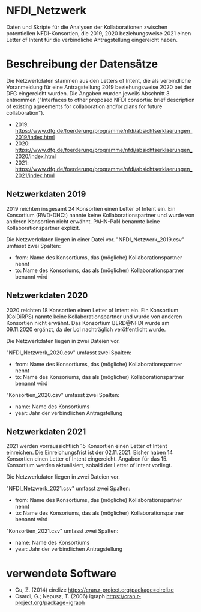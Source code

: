 # NFDI_Netzwerk
Daten und Skripte für die Analysen der Kollaborationen zwischen potentiellen NFDI-Konsortien, die 2019, 2020 beziehungsweise 2021 einen Letter of Intent für die verbindliche Antragstellung eingereicht haben.

# Beschreibung der Datensätze
Die Netzwerkdaten stammen aus den Letters of Intent, die als verbindliche Voranmeldung für eine Antragstellung 2019 beziehungsweise 2020 bei der DFG eingereicht wurden.
Die Angaben wurden jeweils Abschnitt 3 entnommen ("Interfaces to other proposed NFDI consortia: brief description of existing agreements for collaboration and/or plans for future collaboration").

* 2019: https://www.dfg.de/foerderung/programme/nfdi/absichtserklaerungen_2019/index.html
* 2020: https://www.dfg.de/foerderung/programme/nfdi/absichtserklaerungen_2020/index.html
* 2021: https://www.dfg.de/foerderung/programme/nfdi/absichtserklaerungen_2021/index.html

## Netzwerkdaten 2019
2019 reichten insgesamt 24 Konsortien einen Letter of Intent ein. Ein Konsortium (RWD-DHCt) nannte keine Kollaborationspartner und wurde von anderen Konsortien nicht erwähnt. PAHN-PaN benannte keine Kollaborationspartner explizit.

Die Netzwerkdaten liegen in einer Datei vor.
"NFDI_Netzwerk_2019.csv" umfasst zwei Spalten:
* from: Name des Konsortiums, das (mögliche) Kollaborationspartner nennt
* to: Name des Konsoriums, das als (möglicher) Kollaborationspartner benannt wird

## Netzwerkdaten 2020
2020 reichten 18 Konsortien einen Letter of Intent ein. Ein Konsortium (ColDiRPS) nannte keine Kollaborationspartner und wurde von anderen Konsortien nicht erwähnt. Das Konsortium BERD@NFDI wurde am 09.11.2020 ergänzt, da der LoI nachträglich veröffentlicht wurde.

Die Netzwerkdaten liegen in zwei Dateien vor.

"NFDI_Netzwerk_2020.csv" umfasst zwei Spalten:
* from: Name des Konsortiums, das (mögliche) Kollaborationspartner nennt
* to: Name des Konsoriums, das als (möglicher) Kollaborationspartner benannt wird

"Konsortien_2020.csv" umfasst zwei Spalten:
* name: Name des Konsortiums
* year: Jahr der verbindlichen Antragstellung

## Netzwerkdaten 2021
2021 werden vorraussichtlich 15 Konsortien einen Letter of Intent einreichen. Die Einreichungsfrist ist der 02.11.2021. Bisher haben 14 Konsortien einen Letter of Intent eingereicht. Angaben für das 15. Konsortium werden aktualisiert, sobald der Letter of Intent vorliegt.

Die Netzwerkdaten liegen in zwei Dateien vor.

"NFDI_Netzwerk_2021.csv" umfasst zwei Spalten:
* from: Name des Konsortiums, das (mögliche) Kollaborationspartner nennt
* to: Name des Konsoriums, das als (möglicher) Kollaborationspartner benannt wird

"Konsortien_2021.csv" umfasst zwei Spalten:
* name: Name des Konsortiums
* year: Jahr der verbindlichen Antragstellung

# verwendete Software
- Gu, Z. (2014) circlize https://cran.r-project.org/package=circlize
- Csardi, G.; Nepusz, T. (2006) igraph https://cran.r-project.org/package=igraph

